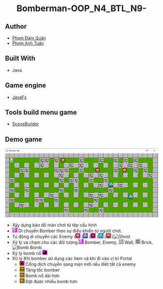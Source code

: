 <h1 align="center"><project-name>Bomberman-OOP_N4_BTL_N9-</h1>

## Author
- [Phạm Đàm Quân](https://github.com/ZeroGxMax)
- [Phạm Anh Tuấn](https://github.com/SakamakiIzayoi123)

## Built With
- Java

## Game engine
- [JavaFx](https://openjfx.io/openjfx-docs/)

## Tools build menu game
- [SceneBuilder](https://gluonhq.com/products/scene-builder/)

## Demo game
![Demo.png](Demo.png)
- Xây dựng bản đồ màn chơi từ tệp cấu hình
- ![Bomber](res/sprites/player_down.png) Di chuyển Bomber theo sự điều khiển từ người chơi.
- Tự động di chuyển các Enemy (![Balloon](res/sprites/balloom_right1.png) (![Oneal](res/sprites/oneal_right1.png) (![Doll](res/sprites/doll_right1.png) (![Kondoria](res/sprites/kondoria_right1.png) (![Minvo](res/sprites/minvo_right1.png) (![Ghost](res/sprites/ghost_right1.png)
- Xỷ lý va chạm cho các đối tượng ![Bomber](res/sprites/player_down.png) Bomber, Enemy,
![Wall](res/sprites/wall.png) Wall, 
![Brick](res/sprites/brick.png) Brick, 
![Bomb](res/bomb.png) Bomb
- Xỷ lý bomb nổ ![](res/sprites/bomb.png)
- Xử lý Khi bomber sử dụng các Item và khi đi vào vị trí Portal
    + ![Portal](res/sprites/portal.png) Cổng dịch chuyển sang màn mới nếu diệt tất cả enemy
    + ![SpeedItem](res/sprites/powerup_speed.png) Tăng tốc bomber
    + ![FlameItem](res/sprites/powerup_flames.png) Bomb nổ dài hơn
    + ![BombItem](res/sprites/powerup_bombs.png) Đặt được nhiều bomb hơn

